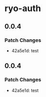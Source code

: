 # ryo-auth

## 0.0.4

### Patch Changes

- 42a5e1d: test

## 0.0.4

### Patch Changes

- 42a5e1d: test
